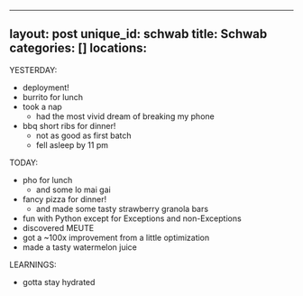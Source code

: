 
---
layout: post
unique_id: schwab
title: Schwab
categories: []
locations: 
---

YESTERDAY:
* deployment!
* burrito for lunch
* took a nap
  * had the most vivid dream of breaking my phone
* bbq short ribs for dinner!
  * not as good as first batch
  * fell asleep by 11 pm

TODAY:
* pho for lunch
  * and some lo mai gai
* fancy pizza for dinner!
  * and made some tasty strawberry granola bars
* fun with Python except for Exceptions and non-Exceptions
* discovered MEUTE
* got a ~100x improvement from a little optimization
* made a tasty watermelon juice

LEARNINGS:
* gotta stay hydrated
